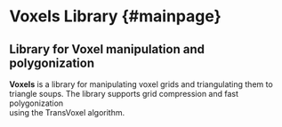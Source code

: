 Voxels Library {#mainpage}
===========

## Library for Voxel manipulation and polygonization

**Voxels** is a library for manipulating voxel grids and triangulating them to <br/>
triangle soups. The library supports grid compression and fast polygonization <br/>
using the TransVoxel algorithm. <br/>
